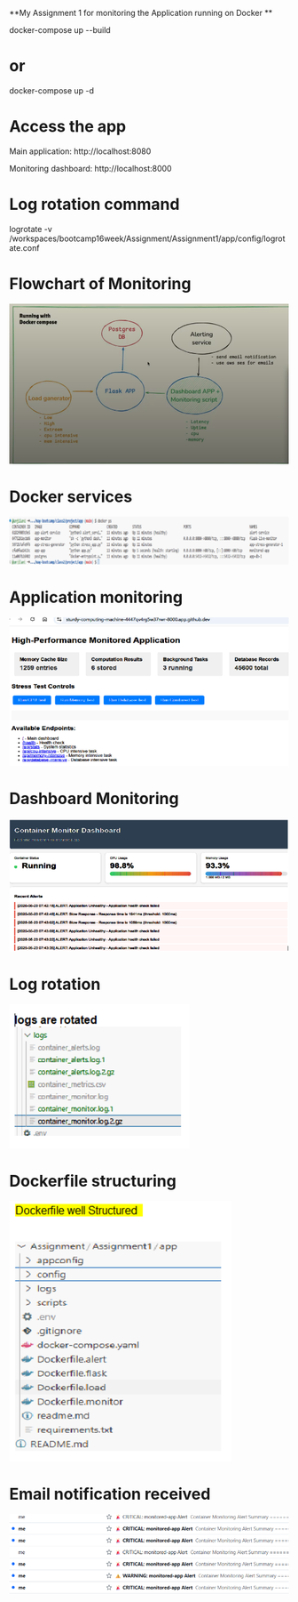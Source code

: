 

**My Assignment 1 for monitoring the Application running on Docker 
**

docker-compose up --build

# or 

docker-compose up -d

# Access the app

Main application: http://localhost:8080

Monitoring dashboard: http://localhost:8000

# Log rotation command

logrotate -v /workspaces/bootcamp16week/Assignment/Assignment1/app/config/logrotate.conf

# Flowchart of Monitoring
![Diagram](Output/Flowchart.png)

# Docker services 
![Diagram](Output/dockerps.png)

# Application monitoring 
![Diagram](Output/Application_monitoring.png)

# Dashboard Monitoring 
![Diagram](Output/monitoring_dashboard.png)

# Log rotation 
![Diagram](Output/Logsrotated.png)

# Dockerfile structuring
![Diagram](Output/WellStructure.png)

# Email notification received 
![Diagram](Output/notification_email.png)




 
